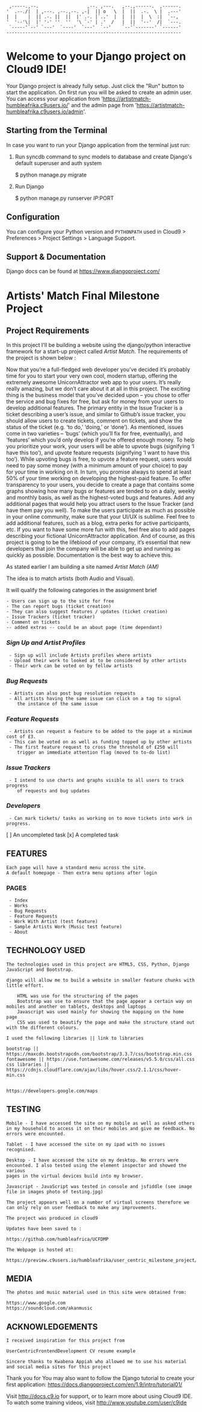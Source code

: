
     ,-----.,--.                  ,--. ,---.   ,--.,------.  ,------.
    '  .--./|  | ,---. ,--.,--. ,-|  || o   \  |  ||  .-.  \ |  .---'
    |  |    |  || .-. ||  ||  |' .-. |`..'  |  |  ||  |  \  :|  `--, 
    '  '--'\|  |' '-' ''  ''  '\ `-' | .'  /   |  ||  '--'  /|  `---.
     `-----'`--' `---'  `----'  `---'  `--'    `--'`-------' `------'
    ----------------------------------------------------------------- 


# Welcome to your Django project on Cloud9 IDE!

Your Django project is already fully setup. Just click the "Run" button to start
the application. On first run you will be asked to create an admin user. You can
access your application from 'https://artistmatch-humbleafrika.c9users.io/' and the admin page from 
'https://artistmatch-humbleafrika.c9users.io/admin'.

## Starting from the Terminal

In case you want to run your Django application from the terminal just run:

1) Run syncdb command to sync models to database and create Django's default superuser and auth system

    $ python manage.py migrate

2) Run Django

    $ python manage.py runserver $IP:$PORT
    
## Configuration

You can configure your Python version and `PYTHONPATH` used in
Cloud9 > Preferences > Project Settings > Language Support.

## Support & Documentation

Django docs can be found at https://www.djangoproject.com/

# Artists' Match Final Milestone Project #

## Project Requirements ##
    
In this project I'll be building a website using the django/python interactive framework for a start-up project called *Artist Match*. The requirements of the project is shown below :

Now that you’re a full-fledged web developer you’ve decided it’s probably time for you to start your very own cool, modern startup, offering the extremely awesome UnicornAttractor web app to your users. It’s really really amazing, but we don’t care about it at all in this project. The exciting thing is the business model that you’ve decided upon – you chose to offer the service and bug fixes for free, but ask for money from your users to develop additional features.
The primary entity in the Issue Tracker is a ticket describing a user’s issue, and similar to Github’s issue tracker, you should allow users to create tickets, comment on tickets, and show the status of the ticket (e.g. ‘to do,’ ‘doing,’ or ‘done’). As mentioned, issues come in two varieties – ‘bugs’ (which you’ll fix for free, eventually), and ‘features’ which you’d only develop if you’re offered enough money. To help you prioritize your work, your users will be able to upvote bugs (signifying ‘I have this too’), and upvote feature requests (signifying ‘I want to have this too’). While upvoting bugs is free, to upvote a feature request, users would need to pay some money (with a minimum amount of your choice) to pay for your time in working on it. In turn, you promise always to spend at least 50% of your time working on developing the highest-paid feature.
To offer transparency to your users, you decide to create a page that contains some graphs showing how many bugs or features are tended to on a daily, weekly and monthly basis, as well as the highest-voted bugs and features.
Add any additional pages that would help you attract users to the Issue Tracker (and have them pay you well). To make the users participate as much as possible in your online community, make sure that your UI/UX is sublime. Feel free to add additional features, such as a blog, extra perks for active participants, etc.
If you want to have some more fun with this, feel free also to add pages describing your fictional UnicornAttractor application.
And of course, as this project is going to be the lifeblood of your company, it’s essential that new developers that join the company will be able to get up and running as quickly as possible. Documentation is the best way to achieve this.

    
As stated earlier I am building a site named *Artist Match (AM)*
    
The idea is to match artists (both Audio and Visual).

It will qualify the following categories in the assignment brief 
    
    - Users can sign up to the site for free
    - The can report bugs (ticket creation)
    - They can also suggest features / updates (ticket creation)
    - Issue Trackers (ticket tracker)
    - Comment on tickets
    -- added extras -- could be an about page (time dependant)
        
### *Sign Up and Artist Profiles* ###
     - Sign up will include Artists profiles where artists
     - Upload their work to looked at to be considered by other artists
     - Their work can be voted on by fellow artists
         
### *Bug Requests* ###
     - Artists can also post bug resolution requests
     - All artists having the same issue can click on a tag to signal 
        the instance of the same issue
            
### *Feature Requests* ###
     - Artists can request a feature to be added to the page at a minimum cost of £3.
     - This can be voted on as well as funding topped up by other artists
     - The first feature request to cross the threshold of £250 will 
        trigger an immediate attention flag (moved to to-do list)
         
### *Issue Trackers* ###
     - I intend to use charts and graphs visible to all users to track progress 
        of requests and bug updates
         
### *Developers* ###
     - Can mark tickets/ tasks as working on to move tickets into work in progress.

[ ] An uncompleted task
[x] A completed task
          
## FEATURES ##
    
    Each page will have a standard menu across the site. 
    A default homepage - Then extra menu options after login
    
### PAGES ###
     - Index
     - Works
     - Bug Requests
     - Feature Requests
     - Work With Artist (test feature)
     - Sample Artists Work (Music test feature)
     - About
    
## TECHNOLOGY USED ##
    
    The technologies used in this project are HTML5, CSS, Python, Django JavaScript and Bootstrap.
        
    django will allow me to build a website in smaller feature chunks with little effort. 
        
        HTML was use for the structuring of the pages
        Bootstrap was use to ensure that the page appear a certain way on mobiles and another on tablets, desktops and laptops
        Javascript was used mainly for showing the mapping on the home page
        CSS was used to beautify the page and make the structure stand out with the different colours.
    
    I used the following libraries || link to libraries
    
    bootstrap || https://maxcdn.bootstrapcdn.com/bootstrap/3.3.7/css/bootstrap.min.css 
    fontawesome || https://use.fontawesome.com/releases/v5.5.0/css/all.css
    css libraries || https://cdnjs.cloudflare.com/ajax/libs/hover.css/2.1.1/css/hover-min.css
    
    
    https://developers.google.com/maps

    
## TESTING ##
    
    Mobile - I have accessed the site on my mobile as well as asked others in my household to access it on their mobiles and give me feedback. No errors were encounted.
    
    Tablet - I have accessed the site on my ipad with no issues recognised.
    
    Desktop - I have accessed the site on my desktop. No errors were encounted. I also tested using the element inspector and showed the various
    pages in the virtual devices build into my browser.
    
    Javascript - JavaScript was tested in console and jsfiddle (see image file in images photo of testing.jpg)
    
    The project appears well on a number of virtual screens therefore we can only rely on user feedback to make any improvements.
    
    The project was produced in cloud9 
    
    Updates have been saved to :
    
    https://github.com/humbleafrica/UCFDMP
    
    The Webpage is hosted at:
    
    https://preview.c9users.io/humbleafrika/user_centric_milestone_project/index.html
    
    
    
## MEDIA ##
    

    The photos and music material used in this site were obtained from:
    
    https://www.google.com
    https://soundcloud.com/akanmusic
    
    
    
## ACKNOWLEDGEMENTS ##

    I received inspiration for this project from 
    
    UserCentricFrontendDevelopment CV resume example
    
    Sincere thanks to Kwabena Appiah who allowed me to use his material and social media sites for this project
    
    
Thank you for 
You may also want to follow the Django tutorial to create your first application:
https://docs.djangoproject.com/en/1.9/intro/tutorial01/

Visit http://docs.c9.io for support, or to learn more about using Cloud9 IDE.
To watch some training videos, visit http://www.youtube.com/user/c9ide